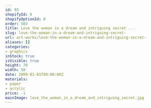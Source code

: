 ```yaml
---
id: 93
shopifyId: 0
shopifyOptionId: 0
order: 503
title: Love the woman in a dream and intriguing secret ...
slug: love-the-woman-in-a-dream-and-intriguing-secret-
url: art-works/love-the-woman-in-a-dream-and-intriguing-secret-
aliases: []
categories:
- graphics
inStock: true
isVisible: true
height: 70
width: 50
date: 2009-01-01T00:00:00Z
materials:
- paper
- acrylic
price: -1
mainImage: love_the_woman_in_a_dream_and_intriguing_secret.jpg
---
```

